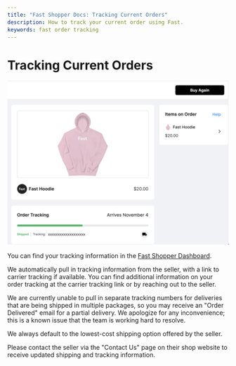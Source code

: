 ```yaml
---
title: "Fast Shopper Docs: Tracking Current Orders"
description: How to track your current order using Fast.
keywords: fast order tracking
---
```


# Tracking Current Orders

<img alt="current order on your fast dashboard" src="./images/tracking.png"/>

You can find your tracking information in the [Fast Shopper Dashboard](https://fast.co).

We automatically pull in tracking information from the seller, with a link to carrier tracking if available. You can find additional information on your order tracking at the carrier tracking link or by reaching out to the seller.

We are currently unable to pull in separate tracking numbers for deliveries that are being shipped in multiple packages, so you may receive an "Order Delivered" email for a partial delivery. We apologize for any inconvenience; this is a known issue that the team is working hard to resolve.

We always default to the lowest-cost shipping option offered by the seller.

Please contact the seller via the "Contact Us" page on their shop website to receive updated shipping and tracking information.
